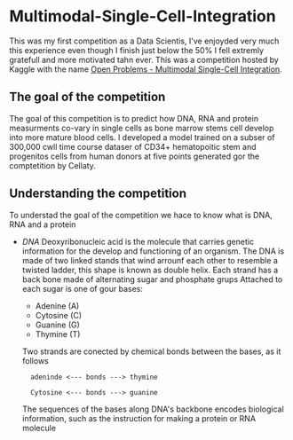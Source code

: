 # Multimodal-Single-Cell-Integration

This was my first competition as a Data Scientis, I've enjoyded very much this experience even though I finish just below the 50% I fell extremly gratefull and more motivated tahn ever. 
This was a competition hosted by Kaggle with the name [Open Problems - Multimodal Single-Cell Integration](https://www.kaggle.com/competitions/open-problems-multimodal). 

## The goal of the competition

The goal of this competition is to predict how DNA, RNA and protein measurments co-vary in single cells as bone marrow stems cell develop into more mature blood cells. I developed a model trained on a subser of 300,000 cwll time course dataser of CD34+ hematopoitic stem and progenitos cells from human donors at five points generated gor the comptetition by Cellaty.


## Understanding the competition

To understad the goal of the competition we hace to know what is DNA, RNA and a protein

* *DNA* Deoxyribonucleic acid is the molecule that carries genetic information for the develop and functioning of an organism. The DNA is made of two linked stands that wind arrounf each other to resemble a twisted ladder, this shape is known as double helix. Each strand has a back bone made of alternating sugar and phosphate grups
  Attached to each sugar is one of gour bases:
    - Adenine (A)
    - Cytosine (C)
    - Guanine (G)
    - Thymine (T)
    
  Two strands are conected by chemical bonds between the bases, as it follows

        adeninde <--- bonds ---> thymine
  
        Cytosine <--- bonds ---> guanine
  
  The sequences of the bases along DNA's backbone encodes biological information, such as the instruction for making a protein or RNA molecule
